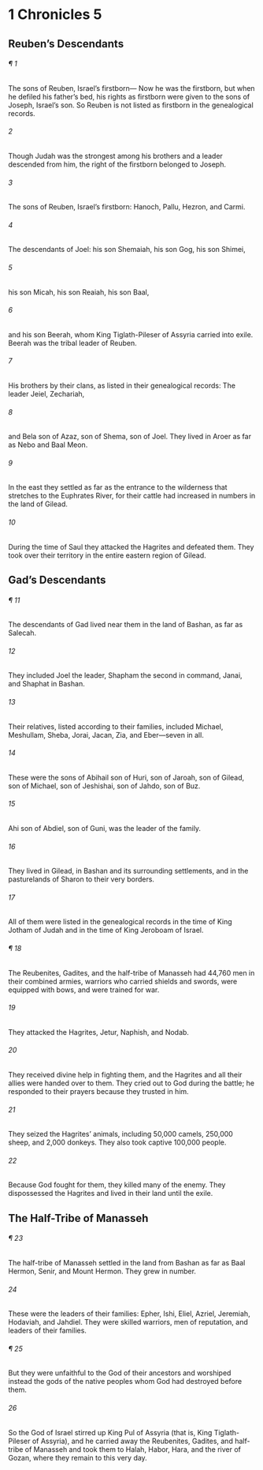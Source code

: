 # 1 Chronicles 5
## Reuben’s Descendants
###### ¶ 1
The sons of Reuben, Israel’s firstborn—
Now he was the firstborn, but when he defiled his father’s bed, his rights as firstborn were given to the sons of Joseph, Israel’s son. So Reuben is not listed as firstborn in the genealogical records.
###### 2
Though Judah was the strongest among his brothers and a leader descended from him, the right of the firstborn belonged to Joseph.
###### 3
The sons of Reuben, Israel’s firstborn: Hanoch, Pallu, Hezron, and Carmi.
###### 4
The descendants of Joel: his son Shemaiah, his son Gog, his son Shimei,
###### 5
his son Micah, his son Reaiah, his son Baal,
###### 6
and his son Beerah, whom King Tiglath-Pileser of Assyria carried into exile. Beerah was the tribal leader of Reuben.
###### 7
His brothers by their clans, as listed in their genealogical records:
The leader Jeiel, Zechariah,
###### 8
and Bela son of Azaz, son of Shema, son of Joel.
They lived in Aroer as far as Nebo and Baal Meon.
###### 9
In the east they settled as far as the entrance to the wilderness that stretches to the Euphrates River, for their cattle had increased in numbers in the land of Gilead.
###### 10
During the time of Saul they attacked the Hagrites and defeated them. They took over their territory in the entire eastern region of Gilead.
## Gad’s Descendants
###### ¶ 11
The descendants of Gad lived near them in the land of Bashan, as far as Salecah.
###### 12
They included Joel the leader, Shapham the second in command, Janai, and Shaphat in Bashan.
###### 13
Their relatives, listed according to their families, included Michael, Meshullam, Sheba, Jorai, Jacan, Zia, and Eber—seven in all.
###### 14
These were the sons of Abihail son of Huri, son of Jaroah, son of Gilead, son of Michael, son of Jeshishai, son of Jahdo, son of Buz.
###### 15
Ahi son of Abdiel, son of Guni, was the leader of the family.
###### 16
They lived in Gilead, in Bashan and its surrounding settlements, and in the pasturelands of Sharon to their very borders.
###### 17
All of them were listed in the genealogical records in the time of King Jotham of Judah and in the time of King Jeroboam of Israel.
###### ¶ 18
The Reubenites, Gadites, and the half-tribe of Manasseh had 44,760 men in their combined armies, warriors who carried shields and swords, were equipped with bows, and were trained for war.
###### 19
They attacked the Hagrites, Jetur, Naphish, and Nodab.
###### 20
They received divine help in fighting them, and the Hagrites and all their allies were handed over to them. They cried out to God during the battle; he responded to their prayers because they trusted in him.
###### 21
They seized the Hagrites’ animals, including 50,000 camels, 250,000 sheep, and 2,000 donkeys. They also took captive 100,000 people.
###### 22
Because God fought for them, they killed many of the enemy. They dispossessed the Hagrites and lived in their land until the exile.
## The Half-Tribe of Manasseh
###### ¶ 23
The half-tribe of Manasseh settled in the land from Bashan as far as Baal Hermon, Senir, and Mount Hermon. They grew in number.
###### 24
These were the leaders of their families:
Epher, Ishi, Eliel, Azriel, Jeremiah, Hodaviah, and Jahdiel. They were skilled warriors, men of reputation, and leaders of their families.
###### ¶ 25
But they were unfaithful to the God of their ancestors and worshiped instead the gods of the native peoples whom God had destroyed before them.
###### 26
So the God of Israel stirred up King Pul of Assyria (that is, King Tiglath-Pileser of Assyria), and he carried away the Reubenites, Gadites, and half-tribe of Manasseh and took them to Halah, Habor, Hara, and the river of Gozan, where they remain to this very day.
